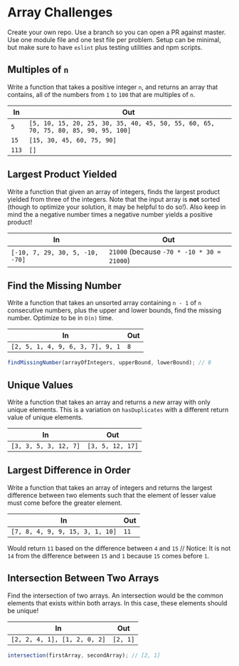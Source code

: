 Array Challenges
===

Create your own repo. Use a branch so you can open a PR against master. Use one module file and one test file per problem.
Setup can be minimal, but make sure to have `eslint` plus testing utilities
and npm scripts.

## Multiples of `n`

Write a function that takes a positive integer `n`, and returns an array that contains, all of the numbers from `1` to `100` that are multiples of `n`.

In | Out
---|---
`5` | `[5, 10, 15, 20, 25, 30, 35, 40, 45, 50, 55, 60, 65, 70, 75, 80, 85, 90, 95, 100]`
`15` | `[15, 30, 45, 60, 75, 90]`
`113` | `[]`

## Largest Product Yielded

Write a function that given an array of integers, finds the largest product yielded from three of the integers. Note that the input array is **not** sorted (though to optimize your solution, it may be helpful to do so!). Also keep in mind the a negative number times a negative number yields a positive product!

In | Out
---|---
`[-10, 7, 29, 30, 5, -10, -70]` | `21000` (because `-70 * -10 * 30 = 21000`)

## Find the Missing Number

Write a function that takes an unsorted array containing `n - 1` of `n` consecutive numbers, plus the upper and lower bounds, find the missing number. Optimize to be in `O(n)` time.

In | Out
---|---
`[2, 5, 1, 4, 9, 6, 3, 7], 9, 1` | `8`


```js
findMissingNumber(arrayOfIntegers, upperBound, lowerBound); // 8
```

## Unique Values

Write a function that takes an array and returns a _new_ array with only unique elements. This is a variation on `hasDuplicates` with a different return value
of unique elements.

In | Out 
---|---
`[3, 3, 5, 3, 12, 7]` | `[3, 5, 12, 17]`

## Largest Difference in Order

Write a function that takes an array of integers and returns the largest difference between two elements such that the element of lesser value must come before the greater element.

In | Out
---|---
`[7, 8, 4, 9, 9, 15, 3, 1, 10]` | `11`

Would return `11` based on the difference between `4` and `15`
// Notice: It is not `14` from the difference between `15` and `1` because `15` comes before `1`.

## Intersection Between Two Arrays

Find the intersection of two arrays. An intersection would be the common elements that exists within both arrays. In this case, these elements should be unique!

In | Out
---|---
`[2, 2, 4, 1], [1, 2, 0, 2]` | `[2, 1]`

```js
intersection(firstArray, secondArray); // [2, 1]
```
